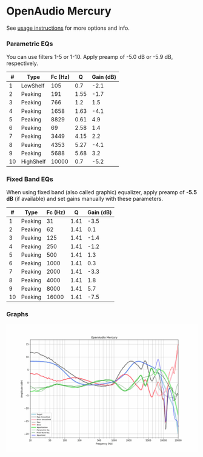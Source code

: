 # OpenAudio Mercury
See [usage instructions](https://github.com/jaakkopasanen/AutoEq#usage) for more options and info.

### Parametric EQs
You can use filters 1-5 or 1-10. Apply preamp of -5.0 dB or -5.9 dB, respectively.

|   # | Type      |   Fc (Hz) |    Q |   Gain (dB) |
|-----|-----------|-----------|------|-------------|
|   1 | LowShelf  |       105 | 0.7  |        -2.1 |
|   2 | Peaking   |       191 | 1.55 |        -1.7 |
|   3 | Peaking   |       766 | 1.2  |         1.5 |
|   4 | Peaking   |      1658 | 1.63 |        -4.1 |
|   5 | Peaking   |      8829 | 0.61 |         4.9 |
|   6 | Peaking   |        69 | 2.58 |         1.4 |
|   7 | Peaking   |      3449 | 4.15 |         2.2 |
|   8 | Peaking   |      4353 | 5.27 |        -4.1 |
|   9 | Peaking   |      5688 | 5.68 |         3.2 |
|  10 | HighShelf |     10000 | 0.7  |        -5.2 |

### Fixed Band EQs
When using fixed band (also called graphic) equalizer, apply preamp of **-5.5 dB** (if available) and set gains manually with these parameters.

|   # | Type    |   Fc (Hz) |    Q |   Gain (dB) |
|-----|---------|-----------|------|-------------|
|   1 | Peaking |        31 | 1.41 |        -3.5 |
|   2 | Peaking |        62 | 1.41 |         0.1 |
|   3 | Peaking |       125 | 1.41 |        -1.4 |
|   4 | Peaking |       250 | 1.41 |        -1.2 |
|   5 | Peaking |       500 | 1.41 |         1.3 |
|   6 | Peaking |      1000 | 1.41 |         0.3 |
|   7 | Peaking |      2000 | 1.41 |        -3.3 |
|   8 | Peaking |      4000 | 1.41 |         1.8 |
|   9 | Peaking |      8000 | 1.41 |         5.7 |
|  10 | Peaking |     16000 | 1.41 |        -7.5 |

### Graphs
![](./OpenAudio%20Mercury.png)
